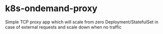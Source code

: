 # k8s-ondemand-proxy
Simple TCP proxy app which will scale from zero Deployment/StatefulSet  in case of external requests and scale down when no traffic
